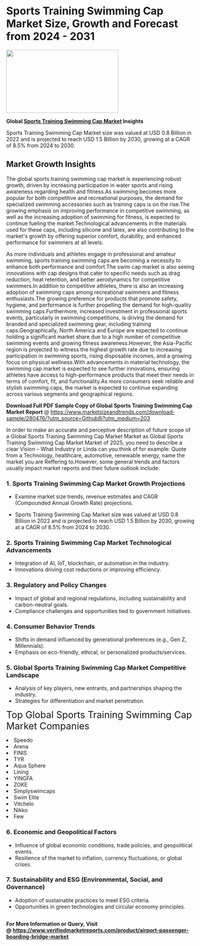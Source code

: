 <H1>Sports Training Swimming Cap Market Size, Growth and Forecast from 2024 - 2031</H1><img class="aligncenter size-medium wp-image-584254" src="https://thirdeyenews.in/wp-content/uploads/2024/09/Global-Market-Research-300x168.jpeg" alt="" width="300" height="168" /><p><strong>Global&nbsp;<a href="https://www.marketsizeandtrends.com/download-sample/280476/?utm_source=Github8j?utm_medium=203">Sports Training Swimming Cap Market</a> Insights</strong></p><p>Sports Training Swimming Cap Market size was valued at USD 0.8 Billion in 2022 and is projected to reach USD 1.5 Billion by 2030, growing at a CAGR of 8.5% from 2024 to 2030.</p><p><h2>Market Growth Insights</h2> <p>The global sports training swimming cap market is experiencing robust growth, driven by increasing participation in water sports and rising awareness regarding health and fitness.As swimming becomes more popular for both competitive and recreational purposes, the demand for specialized swimming accessories such as training caps is on the rise.The growing emphasis on improving performance in competitive swimming, as well as the increasing adoption of swimming for fitness, is expected to continue fueling the market.Technological advancements in the materials used for these caps, including silicone and latex, are also contributing to the market's growth by offering superior comfort, durability, and enhanced performance for swimmers at all levels.</p> <p>As more individuals and athletes engage in professional and amateur swimming, sports training swimming caps are becoming a necessity to enhance both performance and comfort.The swim cap market is also seeing innovations with cap designs that cater to specific needs such as drag reduction, heat retention, and better aerodynamics for competitive swimmers.In addition to competitive athletes, there is also an increasing adoption of swimming caps among recreational swimmers and fitness enthusiasts.The growing preference for products that promote safety, hygiene, and performance is further propelling the demand for high-quality swimming caps.Furthermore, increased investment in professional sports events, particularly in swimming competitions, is driving the demand for branded and specialized swimming gear, including training caps.Geographically, North America and Europe are expected to continue holding a significant market share due to a high number of competitive swimming events and growing fitness awareness.However, the Asia-Pacific region is projected to witness the highest growth rate due to increasing participation in swimming sports, rising disposable incomes, and a growing focus on physical wellness.With advancements in material technology, the swimming cap market is expected to see further innovations, ensuring athletes have access to high-performance products that meet their needs in terms of comfort, fit, and functionality.As more consumers seek reliable and stylish swimming caps, the market is expected to continue expanding across various segments and geographical regions.</p> <p><span class=""><strong>Download Full PDF Sample Copy of Global Sports Training Swimming Cap Market Report</strong> @ <a href="https://www.marketsizeandtrends.com/download-sample/280476/?utm_source=Github8j?utm_medium=203" target="_blank">https://www.marketsizeandtrends.com/download-sample/280476/?utm_source=Github8j?utm_medium=203</a></span></p><p>In order to make an accurate and perceptive description of future scope of a Global&nbsp;Sports Training Swimming Cap Market Market as Global&nbsp;Sports Training Swimming Cap Market Market of 2025, you need to describe a clear Vision &ndash; What Industry or Linda can you think of for example: Quote from a Technology, healthcare, automotive, renewable energy, name the market you are Reffering to.However, some general trends and factors usually impact market reports and their future outlook include:</p><h3>1.&nbsp;<strong>Sports Training Swimming Cap Market Growth Projections</strong></h3><ul><li>Examine market size trends, revenue estimates and CAGR (Compounded Annual Growth Rate) projections.</li><li><p>Sports Training Swimming Cap Market size was valued at USD 0.8 Billion in 2022 and is projected to reach USD 1.5 Billion by 2030, growing at a CAGR of 8.5% from 2024 to 2030.</p></li></ul><h3>2.&nbsp;<strong>Sports Training Swimming Cap Market Technological Advancements</strong></h3><ul><li>Integration of AI, IoT, blockchain, or automation in the industry.</li><li>Innovations driving cost reductions or improving efficiency.</li></ul><h3>3.&nbsp;<strong>Regulatory and Policy Changes</strong></h3><ul><li>Impact of global and regional regulations, including sustainability and carbon-neutral goals.</li><li>Compliance challenges and opportunities tied to government initiatives.</li></ul><h3>4.&nbsp;<strong>Consumer Behavior Trends</strong></h3><ul><li>Shifts in demand influenced by generational preferences (e.g., Gen Z, Millennials).</li><li>Emphasis on eco-friendly, ethical, or personalized products/services.</li></ul><h3>5.&nbsp;<strong>Global Sports Training Swimming Cap Market Competitive Landscape</strong></h3><ul><li>Analysis of key players, new entrants, and partnerships shaping the industry.</li><li>Strategies for differentiation and market penetration.</li></ul><p data-pm-slice="1 1 []"><span style="color: inherit; font-family: inherit; font-size: 25px;">Top Global Sports Training Swimming Cap Market Companies</span></p><div class="" data-test-id=""><p><li>Speedo</li><li> Arena</li><li> FINIS</li><li> TYR</li><li> Aqua Sphere</li><li> Lining</li><li> YINGFA</li><li> ZOKE</li><li> Simplyswimcaps</li><li> Swim Elite</li><li> Vitchelo</li><li> Nikko</li><li> Few</li></p></div><h3>6.&nbsp;<strong>Economic and Geopolitical Factors</strong></h3><ul><li>Influence of global economic conditions, trade policies, and geopolitical events.</li><li>Resilience of the market to inflation, currency fluctuations, or global crises.</li></ul><h3>7.&nbsp;<strong>Sustainability and ESG (Environmental, Social, and Governance)</strong></h3><ul><li>Adoption of sustainable practices to meet ESG criteria.</li><li>Opportunities in green technologies and circular economy principles.</li></ul><h2><strong style="font-size: 14px;">For More Information or Query, Visit @&nbsp;</strong><a style="background-color: #ffffff; font-size: 14px;" href="https://www.marketsizeandtrends.com/report/sports-training-swimming-cap-market/" target="_blank">https://www.verifiedmarketreports.com/product/airport-passenger-boarding-bridge-market</a></h2>